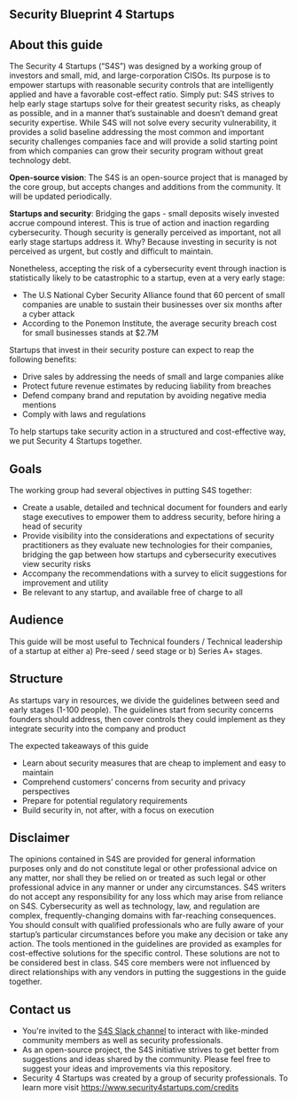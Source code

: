 ## Security Blueprint 4 Startups

## About this guide

The Security 4 Startups (“S4S”) was designed by a working group of investors and small, mid, and large-corporation CISOs. Its purpose is to empower startups with reasonable security controls that are intelligently applied and have a favorable cost-effect ratio. Simply put: S4S strives to help early stage startups solve for their greatest security risks, as cheaply as possible, and in a manner that’s sustainable and doesn’t demand great security expertise. While S4S will not solve every security vulnerability, it provides a solid baseline addressing the most common and important security challenges companies face and will provide a solid starting point from which companies can grow their security program without great technology debt.

**Open-source vision**: The S4S is an open-source project that is managed by the core group, but accepts changes and additions from the community. It will be updated periodically.

**Startups and security**: Bridging the gaps - small deposits wisely invested accrue compound interest. This is true of action and inaction regarding cybersecurity. Though security is generally perceived as important, not all early stage startups address it. Why? Because investing in security is not perceived as urgent, but costly and difficult to maintain.

Nonetheless, accepting the risk of a cybersecurity event through inaction is statistically likely to be catastrophic to a startup, even at a very early stage:

- The U.S National Cyber Security Alliance found that 60 percent of small companies are unable to sustain their businesses over six months after a cyber attack
- According to the Ponemon Institute, the average security breach cost for small businesses stands at $2.7M

Startups that invest in their security posture can expect to reap the following benefits:

- Drive sales by addressing the needs of small and large companies alike
- Protect future revenue estimates by reducing liability from breaches
- Defend company brand and reputation by avoiding negative media mentions
- Comply with laws and regulations

To help startups take security action in a structured and cost-effective way, we put Security 4 Startups together.

## Goals

The working group had several objectives in putting S4S together:

- Create a usable, detailed and technical document for founders and early stage executives to empower them to address security, before hiring a head of security
- Provide visibility into the considerations and expectations of security practitioners as they evaluate new technologies for their companies, bridging the gap between how startups and cybersecurity executives view security risks
- Accompany the recommendations with a survey to elicit suggestions for improvement and utility
- Be relevant to any startup, and available free of charge to all

## Audience

This guide will be most useful to Technical founders / Technical leadership of a startup at either a) Pre-seed / seed stage or b) Series A+ stages.

## Structure

As startups vary in resources, we divide the guidelines between seed and early stages (1-100 people). The guidelines start from security concerns founders should address, then cover controls they could implement as they integrate security into the company and product

The expected takeaways of this guide

- Learn about security measures that are cheap to implement and easy to maintain
- Comprehend customers’ concerns from security and privacy perspectives
- Prepare for potential regulatory requirements
- Build security in, not after, with a focus on execution

## Disclaimer

The opinions contained in S4S are provided for general information purposes only and do not constitute legal or other professional advice on any matter, nor shall they be relied on or treated as such legal or other professional advice in any manner or under any circumstances. S4S writers do not accept any responsibility for any loss which may arise from reliance on S4S. Cybersecurity as well as technology, law, and regulation are complex, frequently-changing domains with far-reaching consequences. You should consult with qualified professionals who are fully aware of your startup’s particular circumstances before you make any decision or take any action. The tools mentioned in the guidelines are provided as examples for cost-effective solutions for the specific control. These solutions are not to be considered best in class. S4S core members were not influenced by direct relationships with any vendors in putting the suggestions in the guide together.

## Contact us

- You're invited to the [S4S Slack channel](https://security4startups.slack.com/) to interact with like-minded community members as well as security professionals.
- As an open-source project, the S4S initiative strives to get better from suggestions and ideas shared by the community. Please feel free to suggest your ideas and improvements via this repository.
- Security 4 Startups was created by a group of security professionals. To learn more visit https://www.security4startups.com/credits


